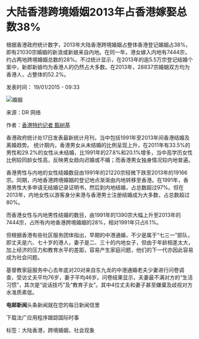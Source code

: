 # 大陆香港跨境婚姻2013年占香港嫁娶总数38%

根据香港政府统计数字，2013年大陆香港跨境婚姻占整体香港登记婚姻占38%，即有21030宗婚姻的新浪或新娘来自内地。在同一年，港女嫁入内地有7444宗，约占两地跨境婚姻总数的28%。不过统计显示，在2013年的逾5.5万宗登记结婚个案中，新郎新娘均为香港人的仍然占大多数。在2013年，28837宗婚姻双方均为香港人，占整体的52.2%。

发表时间： 19/01/2015 - 09:33

![婚姻](https://s.rfi.fr/media/display/3964593e-16b9-11ea-bed6-005056a99247/w:980/p:16x9/mariage_1_0.jpg)

来源：DR 网络

作者：[香港特约记者 甄树基](https://s.rfi.fr/media/display/3964593e-16b9-11ea-bed6-005056a99247/w:980/p:16x9/mariage_1_0.jpg)

香港政府统计处17日发表最新统计月刊，当中包括1991年至2013年间香港结婚及离婚趋势。 统计期内，香港男女从未结婚的比例呈现上升，在2011年有33.5%的男性和29.2%的女性从未结婚，比1991年的27.8%和20.1%增多，当中高学历女性比例较同龄女性高，反映男女趋向迟婚或不婚；而香港男女独身情况较内地普遍。

香港男性与内地的女性结婚数目由1991年的21220宗轻微下跌至2013年的19166宗。同期，内地香港跨境婚姻的登记地点渐渐由内地转移至香港。在1991年，香港男性大多申请无结婚记录证明书，然后到内地结婚，占总数超过97%。但在2013年，内地女性以游客身分来港与香港男士注册结婚成为大多数，占总数超过80%。

而香港女性与内地男性结婚的数目，由1991年的1390宗大幅上升至2013年的7444宗，占所有内地香港跨境婚姻的28%，相对1991年只占6.1%。

但根据香港有些社区服务团体指出，早期的中港通婚，不少是属于“七三一”部队，即丈夫是六、七十岁的港人，妻子是二、三十的内地女子，但由于年龄相差太大，加上经济的压力和教育水平的差距，容易产生家庭问题，他们的下一代亦因此容易成为社会问题。

基督教家庭服务中心去年底对20对来自东九龙的中港通婚老夫少妻进行问卷调查，受访丈夫平均76岁，妻子平均46岁。问卷结果显示，夫妻最不满对方的“生活习惯”，其次是“说话技巧”及“教育子女”。其中4位丈夫和妻子甚至嫌棄及歧视对方水准质素低。

**电邮新闻**头条新闻就在您的每日新闻信里

下载法广应用程序跟踪国际时事

标签：大陆香港，跨境婚姻，社会现象
